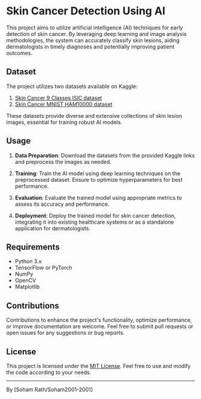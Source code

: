 # Skin Cancer Detection Using AI

This project aims to utilize artificial intelligence (AI) techniques for early detection of skin cancer. By leveraging deep learning and image analysis methodologies, the system can accurately classify skin lesions, aiding dermatologists in timely diagnoses and potentially improving patient outcomes.

## Dataset

The project utilizes two datasets available on Kaggle:

1. [Skin Cancer 9 Classes ISIC dataset](https://www.kaggle.com/datasets/nodoubttome/skin-cancer9-classesisic)
2. [Skin Cancer MNIST HAM10000 dataset](https://www.kaggle.com/datasets/kmader/skin-cancer-mnist-ham10000)

These datasets provide diverse and extensive collections of skin lesion images, essential for training robust AI models.

## Usage

1. **Data Preparation**: Download the datasets from the provided Kaggle links and preprocess the images as needed.
   
2. **Training**: Train the AI model using deep learning techniques on the preprocessed dataset. Ensure to optimize hyperparameters for best performance.

3. **Evaluation**: Evaluate the trained model using appropriate metrics to assess its accuracy and performance.

4. **Deployment**: Deploy the trained model for skin cancer detection, integrating it into existing healthcare systems or as a standalone application for dermatologists.

## Requirements

- Python 3.x
- TensorFlow or PyTorch
- NumPy
- OpenCV
- Matplotlib

## Contributions

Contributions to enhance the project's functionality, optimize performance, or improve documentation are welcome. Feel free to submit pull requests or open issues for any suggestions or bug reports.

## License

This project is licensed under the [MIT License](LICENSE). Feel free to use and modify the code according to your needs.

---
By [Soham Rath/Soham2001-2001]
